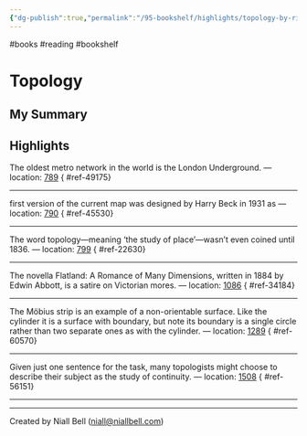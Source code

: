 ```yaml
---
{"dg-publish":true,"permalink":"/95-bookshelf/highlights/topology-by-richard-earl/","hide":true,"noteIcon":"","created":"2024-10-30T13:24:18.000+00:00","updated":"2024-10-30T13:46:17.000+00:00"}
---
```


#books #reading #bookshelf

# Topology
## My Summary


## Highlights

The oldest metro network in the world is the London Underground. — location: [789]()
{ #ref-49175}


---
first version of the current map was designed by Harry Beck in 1931 as — location: [790]()
{ #ref-45530}


---
The word topology—meaning ‘the study of place’—wasn’t even coined until 1836. — location: [799]()
{ #ref-22630}


---
The novella Flatland: A Romance of Many Dimensions, written in 1884 by Edwin Abbott, is a satire on Victorian mores. — location: [1086]()
{ #ref-34184}


---
The Möbius strip is an example of a non-orientable surface. Like the cylinder it is a surface with boundary, but note its boundary is a single circle rather than two separate ones as with the cylinder. — location: [1289]()
{ #ref-60570}


---
Given just one sentence for the task, many topologists might choose to describe their subject as the study of continuity. — location: [1508]()
{ #ref-56151}


---


---
Created by Niall Bell (niall@niallbell.com)
